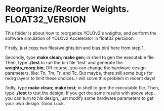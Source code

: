 # Reorganize/Reorder Weights. FLOAT32_VERSION
This folder is about how to reorganize YOLOv2's weights, and perform the software simulation of YOLOv2 Accelerator in float32 percision. 

Firstly, just copy two files(weights.bin and bias.bin) here from step 1.

Secondly, type __make clean; make gen;__ in shell to gen the executable file. Then, type __./test__ to run the bin file 'test' and generate the __weights_reorg.bin__; 
Off course, you can change the hardware design parameters, like: Tn, Tm, Tr, and Tc. But maybe, there still some bugs for reorg layers to limit these choices. I will solve this problem in recent days!

3rdly, type __make clean; make test;__ in shell to gen the executable file. Then, type __./test__ to test the design;
If you get the same results with above step, you can turn to hls design, just modify some hardware parameters to get your own design. Good Luck.
		


